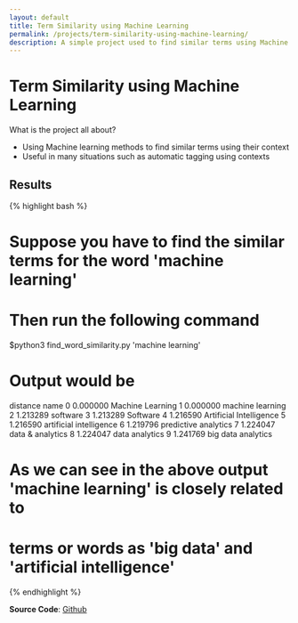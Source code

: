 ```yaml
---
layout: default
title: Term Similarity using Machine Learning
permalink: /projects/term-similarity-using-machine-learning/
description: A simple project used to find similar terms using Machine Learning technique like Nearest Neighbour and TF-IDF.
---
```


# Term Similarity using Machine Learning
What is the project all about?

- Using Machine learning methods to find similar terms using their context
- Useful in many situations such as automatic tagging using contexts

## Results

{% highlight bash %}

# Suppose you have to find the similar terms for the word 'machine learning'
# Then run the following command
$python3 find_word_similarity.py 'machine learning'

# Output would be

   distance                     name
0  0.000000         Machine Learning
1  0.000000         machine learning
2  1.213289                 software
3  1.213289                 Software
4  1.216590  Artificial Intelligence
5  1.216590  artificial intelligence
6  1.219796     predictive analytics
7  1.224047         data & analytics
8  1.224047           data analytics
9  1.241769       big data analytics

# As we can see in the above output 'machine learning' is closely related to
# terms or words as 'big data' and 'artificial intelligence'

{% endhighlight %}

**Source Code**: [Github](https://github.com/OmkarPathak/Term-Similarity-using-Machine-Learning)
